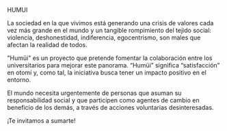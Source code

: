 HUMUI

La sociedad en la que vivimos está generando una crisis de valores cada vez más grande en el mundo y un tangible rompimiento del tejido social: violencia, deshonestidad, indiferencia, egocentrismo, son males que afectan la realidad de todos.

"Humüi" es un proyecto que pretende fomentar la colaboración entre los universitarios para mejorar este panorama. “Humüi” significa “satisfacción” en otomí y, como tal, la iniciativa busca tener un impacto positivo en el entorno.

El mundo necesita urgentemente de personas que asuman su responsabilidad social y que participen como agentes de cambio en beneficio de los demás, a través de acciones voluntarias desinteresadas.

¡Te invitamos a sumarte!
